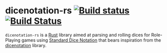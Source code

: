 # dicenotation-rs [![Build status](https://ci.appveyor.com/api/projects/status/98cx0qvm7d0rvkqj?svg=true)](https://ci.appveyor.com/project/mattiascibien/dicenotation-rs) [![Build Status](https://travis-ci.org/mattiascibien/dicenotation-rs.svg?branch=master)](https://travis-ci.org/mattiascibien/dicenotation-rs)

`dicenotation-rs` is a [Rust](https://www.rust-lang.org/) library aimed at parsing and rolling dices for Role-Playing games using [Standard Dice Notation](https://en.wikipedia.org/wiki/Dice_notation#Standard_notation) that bears inspiration from the  [dicenotation](https://github.com/mattiascibien/dicenotation) library. 